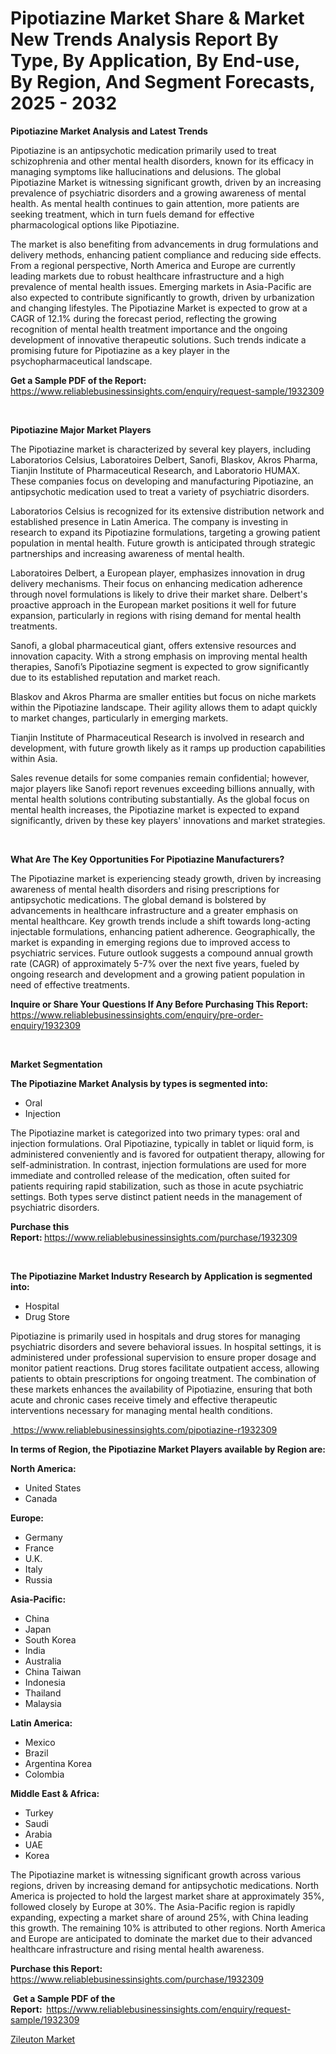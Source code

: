 <p><h1>Pipotiazine Market Share & Market New Trends Analysis Report By Type, By Application, By End-use, By Region, And Segment Forecasts, 2025 - 2032</h1></p><p><strong>Pipotiazine Market Analysis and Latest Trends</strong></p>
<p><p>Pipotiazine is an antipsychotic medication primarily used to treat schizophrenia and other mental health disorders, known for its efficacy in managing symptoms like hallucinations and delusions. The global Pipotiazine Market is witnessing significant growth, driven by an increasing prevalence of psychiatric disorders and a growing awareness of mental health. As mental health continues to gain attention, more patients are seeking treatment, which in turn fuels demand for effective pharmacological options like Pipotiazine.</p><p>The market is also benefiting from advancements in drug formulations and delivery methods, enhancing patient compliance and reducing side effects. From a regional perspective, North America and Europe are currently leading markets due to robust healthcare infrastructure and a high prevalence of mental health issues. Emerging markets in Asia-Pacific are also expected to contribute significantly to growth, driven by urbanization and changing lifestyles. The Pipotiazine Market is expected to grow at a CAGR of 12.1% during the forecast period, reflecting the growing recognition of mental health treatment importance and the ongoing development of innovative therapeutic solutions. Such trends indicate a promising future for Pipotiazine as a key player in the psychopharmaceutical landscape.</p></p>
<p><strong>Get a Sample PDF of the Report:&nbsp;</strong> <a href="https://www.reliablebusinessinsights.com/enquiry/request-sample/1932309?utm_campaign=3281&utm_medium=2&utm_source=Github&utm_content=ia&utm_term=08032025&utm_id=pipotiazine">https://www.reliablebusinessinsights.com/enquiry/request-sample/1932309</a></p>
<p>&nbsp;</p>
<p><strong>Pipotiazine Major Market Players</strong></p>
<p><p>The Pipotiazine market is characterized by several key players, including Laboratorios Celsius, Laboratoires Delbert, Sanofi, Blaskov, Akros Pharma, Tianjin Institute of Pharmaceutical Research, and Laboratorio HUMAX. These companies focus on developing and manufacturing Pipotiazine, an antipsychotic medication used to treat a variety of psychiatric disorders.</p><p>Laboratorios Celsius is recognized for its extensive distribution network and established presence in Latin America. The company is investing in research to expand its Pipotiazine formulations, targeting a growing patient population in mental health. Future growth is anticipated through strategic partnerships and increasing awareness of mental health.</p><p>Laboratoires Delbert, a European player, emphasizes innovation in drug delivery mechanisms. Their focus on enhancing medication adherence through novel formulations is likely to drive their market share. Delbert's proactive approach in the European market positions it well for future expansion, particularly in regions with rising demand for mental health treatments.</p><p>Sanofi, a global pharmaceutical giant, offers extensive resources and innovation capacity. With a strong emphasis on improving mental health therapies, Sanofi’s Pipotiazine segment is expected to grow significantly due to its established reputation and market reach.</p><p>Blaskov and Akros Pharma are smaller entities but focus on niche markets within the Pipotiazine landscape. Their agility allows them to adapt quickly to market changes, particularly in emerging markets.</p><p>Tianjin Institute of Pharmaceutical Research is involved in research and development, with future growth likely as it ramps up production capabilities within Asia.</p><p>Sales revenue details for some companies remain confidential; however, major players like Sanofi report revenues exceeding billions annually, with mental health solutions contributing substantially. As the global focus on mental health increases, the Pipotiazine market is expected to expand significantly, driven by these key players' innovations and market strategies.</p></p>
<p>&nbsp;</p>
<p><strong>What Are The Key Opportunities For Pipotiazine Manufacturers?</strong></p>
<p><p>The Pipotiazine market is experiencing steady growth, driven by increasing awareness of mental health disorders and rising prescriptions for antipsychotic medications. The global demand is bolstered by advancements in healthcare infrastructure and a greater emphasis on mental healthcare. Key growth trends include a shift towards long-acting injectable formulations, enhancing patient adherence. Geographically, the market is expanding in emerging regions due to improved access to psychiatric services. Future outlook suggests a compound annual growth rate (CAGR) of approximately 5-7% over the next five years, fueled by ongoing research and development and a growing patient population in need of effective treatments.</p></p>
<p><strong>Inquire or Share Your Questions If Any Before Purchasing This Report:</strong> <a href="https://www.reliablebusinessinsights.com/enquiry/pre-order-enquiry/1932309?utm_campaign=3281&utm_medium=2&utm_source=Github&utm_content=ia&utm_term=08032025&utm_id=pipotiazine">https://www.reliablebusinessinsights.com/enquiry/pre-order-enquiry/1932309</a></p>
<p>&nbsp;</p>
<p><strong>Market Segmentation</strong></p>
<p><strong>The Pipotiazine Market Analysis by types is segmented into:</strong></p>
<p><ul><li>Oral</li><li>Injection</li></ul></p>
<p><p>The Pipotiazine market is categorized into two primary types: oral and injection formulations. Oral Pipotiazine, typically in tablet or liquid form, is administered conveniently and is favored for outpatient therapy, allowing for self-administration. In contrast, injection formulations are used for more immediate and controlled release of the medication, often suited for patients requiring rapid stabilization, such as those in acute psychiatric settings. Both types serve distinct patient needs in the management of psychiatric disorders.</p></p>
<p><strong>Purchase this Report:&nbsp;</strong><a href="https://www.reliablebusinessinsights.com/purchase/1932309?utm_campaign=3281&utm_medium=2&utm_source=Github&utm_content=ia&utm_term=08032025&utm_id=pipotiazine">https://www.reliablebusinessinsights.com/purchase/1932309</a></p>
<p>&nbsp;</p>
<p><strong>The Pipotiazine Market Industry Research by Application is segmented into:</strong></p>
<p><ul><li>Hospital</li><li>Drug Store</li></ul></p>
<p><p>Pipotiazine is primarily used in hospitals and drug stores for managing psychiatric disorders and severe behavioral issues. In hospital settings, it is administered under professional supervision to ensure proper dosage and monitor patient reactions. Drug stores facilitate outpatient access, allowing patients to obtain prescriptions for ongoing treatment. The combination of these markets enhances the availability of Pipotiazine, ensuring that both acute and chronic cases receive timely and effective therapeutic interventions necessary for managing mental health conditions.</p></p>
<p><a href="https://www.reliablebusinessinsights.com/pipotiazine-r1932309?utm_campaign=3281&utm_medium=2&utm_source=Github&utm_content=ia&utm_term=08032025&utm_id=pipotiazine">&nbsp;https://www.reliablebusinessinsights.com/pipotiazine-r1932309</a></p>
<p><strong>In terms of Region, the Pipotiazine Market Players available by Region are:</strong></p>
<p>
    <p> <strong> North America: </strong>
        <ul>
            <li>United States</li>
            <li>Canada</li>
        </ul>
        </p> 
    <p> <strong> Europe: </strong>
        <ul>
            <li>Germany</li>
            <li>France</li>
            <li>U.K.</li>
            <li>Italy</li>
            <li>Russia</li>
        </ul>
        </p> 
    <p> <strong> Asia-Pacific: </strong>
        <ul>
            <li>China</li>
            <li>Japan</li>
            <li>South Korea</li>
            <li>India</li>
            <li>Australia</li>
            <li>China Taiwan</li>
            <li>Indonesia</li>
            <li>Thailand</li>
            <li>Malaysia</li>
        </ul>
        </p> 
    <p> <strong> Latin America: </strong>
        <ul>
            <li>Mexico</li>
            <li>Brazil</li>
            <li>Argentina Korea</li>
            <li>Colombia</li>
        </ul>
        </p> 
    <p> <strong> Middle East & Africa: </strong>
        <ul>
            <li>Turkey</li>
            <li>Saudi</li>
            <li>Arabia</li>
            <li>UAE</li>
            <li>Korea</li>
        </ul>
    </p>
    </p>
<p><p>The Pipotiazine market is witnessing significant growth across various regions, driven by increasing demand for antipsychotic medications. North America is projected to hold the largest market share at approximately 35%, followed closely by Europe at 30%. The Asia-Pacific region is rapidly expanding, expecting a market share of around 25%, with China leading this growth. The remaining 10% is attributed to other regions. North America and Europe are anticipated to dominate the market due to their advanced healthcare infrastructure and rising mental health awareness.</p></p>
<p><strong>Purchase this Report: </strong><a href="https://www.reliablebusinessinsights.com/purchase/1932309?utm_campaign=3281&utm_medium=2&utm_source=Github&utm_content=ia&utm_term=08032025&utm_id=pipotiazine">https://www.reliablebusinessinsights.com/purchase/1932309</a></p>
<p>&nbsp;<strong>Get a Sample PDF of the Report:&nbsp;&nbsp;</strong><a href="https://www.reliablebusinessinsights.com/enquiry/request-sample/1932309?utm_campaign=3281&utm_medium=2&utm_source=Github&utm_content=ia&utm_term=08032025&utm_id=pipotiazine">https://www.reliablebusinessinsights.com/enquiry/request-sample/1932309</a></p>
<p><strong></strong></p>
<p><p><a href="https://github.com/anggigpps/Market-Research-Report-List-1/blob/main/zileuton-market.md?utm_campaign=3281&utm_medium=2&utm_source=Github&utm_content=ia&utm_term=08032025&utm_id=pipotiazine">Zileuton Market</a></p></p>
